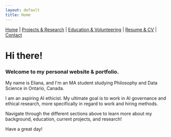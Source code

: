 ```yaml
---
layout: default
title: Home
---
```


[Home](/) | [Projects & Research](/projects_and_research) | [Education & Volunteering](/education_and_volunteering) | [Resume & CV](/resume_and_cv) | [Contact](/contact)



Hi there! 
===

### Welcome to my personal website & portfolio. 

My name is Eliana, and I'm an MA student studying Philosophy and Data Science in Ontario, Canada. 

I am an aspiring AI ethicist. My ultimate goal is to work in AI governance and ethical research, more specifically in regard to work and hiring methods.

Navigate through the different sections above to learn more about my background, education, current projects, and research!

Have a great day!
